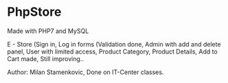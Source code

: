 # PhpStore

Made with PHP7 and MySQL

E - Store (Sign in, Log in forms (Validation done, Admin with add and delete panel, User with limited access, Product Category, Product Details, Add to Cart made, Still improving..

Author: Milan Stamenkovic,
Done on IT-Center classes. 
